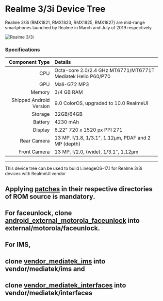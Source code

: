# Realme 3/3i Device Tree
Realme 3/3i (RMX1821, RMX1823, RMX1825, RMX1827) are mid-range smartphones launched by Realme in March and July of 2019 respectively

![Realme 3/3i](https://fdn2.gsmarena.com/vv/bigpic/realme-3.jpg "Realme 3/3i")

### Specifications

Component Type | Details
-------:|:-------------------------
CPU     | Octa-core 2.0/2.4 GHz MT6771/MT6771T Mediatek Helio P60/P70
GPU     | Mali-G72 MP3
Memory  | 3/4 GB RAM
Shipped Android Version | 9.0 ColorOS, upgraded to 10.0 RealmeUI
Storage | 32GB/64GB
Battery | 4230 mAh
Display | 6.22" 720 x 1520 px PPI 271
Rear Camera | 13 MP, f/1.8, 1/3.1", 1.12µm, PDAF and 2 MP (depth)
Front Camera | 13 MP, f/2.0, (wide), 1/3.1", 1.12µm

---

This device tree can be used to build LineageOS-17.1 for Realme 3/3i devices with RealmeUI vendor

## Applying [patches](https://github.com/Maanush2004/android_device_realme_RMX1821/tree/lineage-17.1-rmui/patches) in their respective directories of ROM source is mandatory.

## For faceunlock, clone [android_external_motorola_faceunlock](https://gitlab.com/SamarV-121/android_external_motorola_faceunlock) into external/motorola/faceunlock.

## For IMS,
## clone [vendor_mediatek_ims](https://github.com/PixelExperience/vendor_mediatek_ims) into vendor/mediatek/ims and
## clone [vendor_mediatek_interfaces](https://github.com/PixelExperience/vendor_mediatek_interfaces) into vendor/mediatek/interfaces

